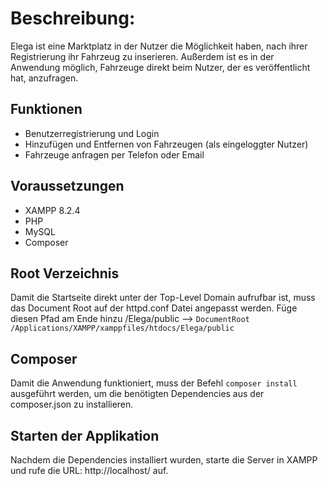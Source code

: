 

# Beschreibung:
Elega ist eine Marktplatz in der Nutzer die Möglichkeit haben,
nach ihrer Registrierung ihr Fahrzeug zu inserieren. Außerdem
ist es in der Anwendung möglich, Fahrzeuge direkt beim Nutzer,
der es veröffentlicht hat, anzufragen.

## Funktionen
- Benutzerregistrierung und Login
- Hinzufügen und Entfernen von Fahrzeugen (als eingeloggter Nutzer)
- Fahrzeuge anfragen per Telefon oder Email

## Voraussetzungen
- XAMPP 8.2.4
- PHP
- MySQL
- Composer

## Root Verzeichnis
Damit die Startseite direkt unter der Top-Level Domain aufrufbar ist,
muss das Document Root auf der httpd.conf Datei angepasst werden. 
Füge diesen Pfad am Ende hinzu /Elega/public
--> `DocumentRoot /Applications/XAMPP/xamppfiles/htdocs/Elega/public`

## Composer
Damit die Anwendung funktioniert, muss der Befehl `composer install` 
ausgeführt werden, um die benötigten Dependencies aus der composer.json
zu installieren.

## Starten der Applikation
Nachdem die Dependencies installiert wurden, starte die Server in XAMPP
und rufe die URL: http://localhost/ auf.


